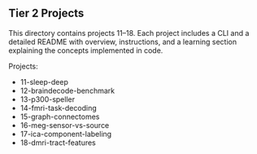 ## Tier 2 Projects

This directory contains projects 11–18. Each project includes a CLI and a detailed README with overview, instructions, and a learning section explaining the concepts implemented in code.

Projects:
- 11-sleep-deep
- 12-braindecode-benchmark
- 13-p300-speller
- 14-fmri-task-decoding
- 15-graph-connectomes
- 16-meg-sensor-vs-source
- 17-ica-component-labeling
- 18-dmri-tract-features

